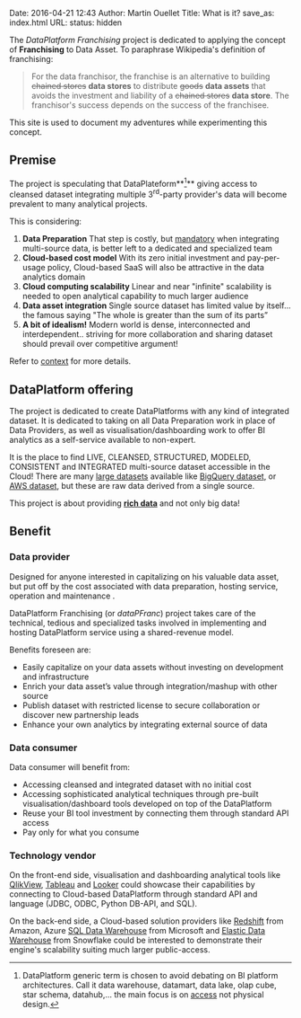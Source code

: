 Date: 2016-04-21 12:43
Author: Martin Ouellet
Title: What is it?
save_as: index.html
URL:
status: hidden


The *DataPlatform Franchising* project is dedicated to applying the concept of **Franchising** to Data Asset. To paraphrase Wikipedia's definition of franchising:

> For the data franchisor, the franchise is an alternative to building <s>chained stores</s> **data stores** to distribute <s>goods</s> **data assets** that avoids the investment and liability of a <s>chained stores</s> **data store**. The franchisor's success depends on the success of the franchisee.

This site is used to document my adventures while experimenting this concept.

## Premise

The project is speculating that DataPlateform**[^footnote]** giving access to cleansed dataset integrating multiple 3<sup>rd</sup>-party provider's data will become prevalent to many analytical projects.

This is considering:

1. __Data Preparation__
That step is costly, but <u>mandatory</u> when integrating multi-source data, is better left to a dedicated and specialized team
2. __Cloud-based cost model__
With its zero initial investment and pay-per-usage policy, Cloud-based SaaS will also be attractive in the data analytics domain
3. __Cloud computing scalability__
Linear and near "infinite" scalability is needed to open analytical capability to much larger audience
4. __Data asset integration__
Single source dataset has limited value by itself... the famous saying "The whole is greater than the sum of its parts”
5. __A bit of idealism!__
Modern world is dense, interconnected and interdependent.. striving for more collaboration and sharing dataset should prevail over competitive argument!

Refer to [context]({filename}2-Context.md) for more details.

## DataPlatform offering

The project is dedicated to create DataPlatforms with any kind of integrated dataset. It is dedicated to taking on all Data Preparation work in place of Data Providers, as well as visualisation/dashboarding work to offer BI analytics as a self-service available to non-expert.

It is the place to find LIVE, CLEANSED, STRUCTURED, MODELED, CONSISTENT and INTEGRATED multi-source dataset accessible in the Cloud! There are many [large datasets](https://www.quora.com/Where-can-I-find-large-datasets-open-to-the-public) available like [BigQuery dataset](https://www.reddit.com/r/bigquer/wiki/datasets), or [AWS dataset](http://aws.amazon.com/datasets/), but these are raw data derived from a single source.

This project is about providing [**r​ich data**](http://www.techradar.com/news/world-of-tech/why-big-data-is-crude-oil-while-rich-data-is-refined-and-the-ultimate-in-bi-1289628) and not only big data!

[^footnote]: DataPlatform generic term is chosen to avoid debating on BI platform architectures.  Call it data warehouse, datamart, data lake, olap cube, star schema, datahub,... the main focus is on <u>access</u> not physical design.

## Benefit

### Data provider

Designed for anyone interested in capitalizing on his valuable data asset, but put off by the cost associated with data preparation, hosting service, operation and maintenance .  

DataPlatform Franchising (or *dataPFranc*) project takes care of the technical, tedious and specialized tasks involved in implementing and hosting DataPlatform service using a shared-revenue model.

Benefits foreseen are:

* Easily capitalize on your data assets without investing on development and infrastructure
* Enrich your data asset’s value through integration/mashup with other source
* Publish dataset with restricted license to secure collaboration or discover new partnership leads
* Enhance your own analytics by integrating external source of data

### Data consumer

Data consumer will benefit from:

* Accessing cleansed and integrated dataset with no initial cost
* Accessing sophisticated analytical techniques through pre-built visualisation/dashboard tools developed on top of the DataPlatform
* Reuse your BI tool investment by connecting them through standard API access
* Pay only for what you consume

### Technology vendor

On the front-end side, visualisation and dashboarding analytical tools like [QlikView](qlick.com), [Tableau](tableau.com) and [Looker](looker.com) could showcase their capabilities by connecting to Cloud-based DataPlatform through standard API and language (JDBC, ODBC, Python DB-API, and SQL).

On the back-end side, a Cloud-based solution providers like [Redshift](https://aws.amazon.com/redshift/) from Amazon, Azure [SQL Data Warehouse](https://azure.microsoft.com/en-us/services/sql-data-warehouse/) from Microsoft and [Elastic Data Warehouse](http://www.snowflake.net/product/) from Snowflake could be interested to demonstrate their engine's scalability suiting much larger public-access.
